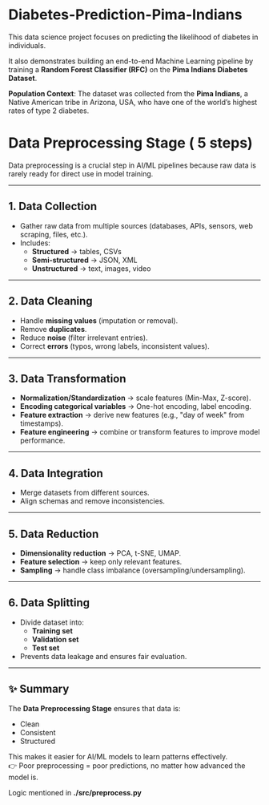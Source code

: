 # Diabetes-Prediction-Pima-Indians  

This data science project focuses on predicting the likelihood of diabetes in individuals.  

It also demonstrates building an end-to-end Machine Learning pipeline by training a **Random Forest Classifier (RFC)** on the **Pima Indians Diabetes Dataset**.  

**Population Context**: The dataset was collected from the **Pima Indians**, a Native American tribe in Arizona, USA, who have one of the world’s highest rates of type 2 diabetes.


# Data Preprocessing Stage ( 5 steps)

Data preprocessing is a crucial step in AI/ML pipelines because raw data is rarely ready for direct use in model training.  

---

## 1. Data Collection
- Gather raw data from multiple sources (databases, APIs, sensors, web scraping, files, etc.).
- Includes:
  - **Structured** → tables, CSVs
  - **Semi-structured** → JSON, XML
  - **Unstructured** → text, images, video

---

## 2. Data Cleaning
- Handle **missing values** (imputation or removal).
- Remove **duplicates**.
- Reduce **noise** (filter irrelevant entries).
- Correct **errors** (typos, wrong labels, inconsistent values).

---

## 3. Data Transformation
- **Normalization/Standardization** → scale features (Min-Max, Z-score).
- **Encoding categorical variables** → One-hot encoding, label encoding.
- **Feature extraction** → derive new features (e.g., "day of week" from timestamps).
- **Feature engineering** → combine or transform features to improve model performance.

---

## 4. Data Integration
- Merge datasets from different sources.
- Align schemas and remove inconsistencies.

---

## 5. Data Reduction
- **Dimensionality reduction** → PCA, t-SNE, UMAP.
- **Feature selection** → keep only relevant features.
- **Sampling** → handle class imbalance (oversampling/undersampling).

---

## 6. Data Splitting
- Divide dataset into:
  - **Training set**
  - **Validation set**
  - **Test set**
- Prevents data leakage and ensures fair evaluation.

---

## ✨ Summary
The **Data Preprocessing Stage** ensures that data is:
- Clean
- Consistent
- Structured  

This makes it easier for AI/ML models to learn patterns effectively.  
👉 Poor preprocessing = poor predictions, no matter how advanced the model is.
 
 Logic mentioned in **./src/preprocess.py**


